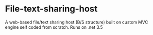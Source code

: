 # File-text-sharing-host
A web-based file/text sharing host (B/S structure) built on custom MVC engine self coded from scratch. Runs on .net 3.5
